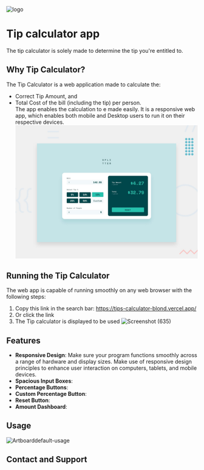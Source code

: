 
![logo](https://github.com/mustafaalameen/Tips-Calculator/assets/70868527/c23af591-8b34-46ea-9d93-b8ca1aac2c33)
# Tip calculator app
The tip calculator is solely made to determine the tip you're entitled to.

## Why Tip Calculator?
The Tip Calculator is a web application made to calculate the:
-  Correct Tip Amount, and
-  Total Cost of the bill (including the tip) per person.\
The app enables the calculation to e made easily. It is a responsive web app, which enables both mobile and Desktop users to run it on their respective devices.
![Design preview for the Tip calculator app coding challenge](./design/desktop-preview.jpg)

## Running the Tip Calculator
The web app is capable of running smoothly on any web browser with the following steps:
1. Copy this link in the search bar: https://tips-calculator-blond.vercel.app/
2. Or click the link 
3. The Tip calculator is displayed to be used
![Screenshot (635)](https://github.com/mustafaalameen/Tips-Calculator/assets/70868527/63e66a8a-67bc-4632-8bb5-02784ca9abb1)

## Features
- **Responsive Design**: Make sure your program functions smoothly across a range of hardware and display sizes. Make use of responsive design principles to enhance user interaction on computers, tablets, and mobile devices.
- **Spacious Input Boxes**:
- **Percentage Buttons**:
- **Custom Percentage Button**:
- **Reset Button**:
- **Amount Dashboard**:

## Usage
![Artboarddefault-usage](https://github.com/mustafaalameen/Tips-Calculator/assets/70868527/098d9509-f2c6-4bd9-a11d-0d3ed928a330)

## Contact and Support
